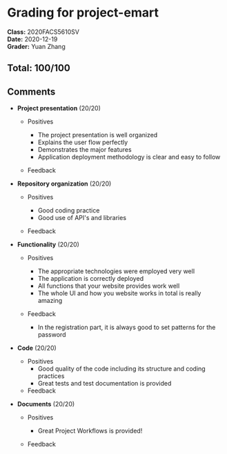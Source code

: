 # Grading for project-emart
**Class:** 2020FACS5610SV<br>
**Date:** 2020-12-19<br>
**Grader:** Yuan Zhang<br>


## Total: 100/100
## Comments

* **Project presentation** (20/20)
  * Positives
    - The project presentation is well organized
    - Explains the user flow perfectly
    - Demonstrates the major features
    - Application deployment methodology is clear and easy to follow

  * Feedback

* **Repository organization** (20/20)
  * Positives
    - Good coding practice
    - Good use of API's and libraries

  * Feedback

* **Functionality** (20/20)
  * Positives
    - The appropriate technologies were employed very well
    - The application is correctly deployed
    - All functions that your website provides work well
    - The whole UI and how you website works in total is really amazing

  * Feedback
    - In the registration part, it is always good to set patterns for the password

* **Code** (20/20)
  * Positives
    - Good quality of the code including its structure and coding practices
    - Great tests and test documentation is provided
  * Feedback

* **Documents** (20/20)
  * Positives
    - Great Project Workflows is provided!

  * Feedback
